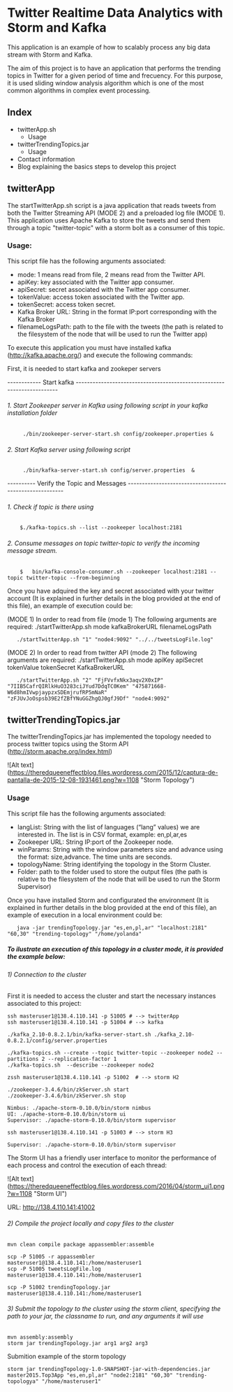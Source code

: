 # Twitter Realtime Data Analytics with Storm and Kafka
   
This application is an example of how to scalably process any big data stream with Storm and Kafka. 

The aim of this project is to have an application that performs the trending topics in Twitter for a given period of time and frecuency. For this purpose, it is used sliding window analysis algorithm which is one of the most common algorithms in complex event processing.

## Index 

* twitterApp.sh
  * Usage
* twitterTrendingTopics.jar
  * Usage
* Contact information
* Blog explaining the basics steps to develop this project

## twitterApp

The startTwitterApp.sh script is a java application that reads tweets from both the Twitter Streaming API (MODE 2) and a preloaded log file (MODE 1). This application uses Apache Kafka to store the tweets and send them through a topic "twitter-topic" with a storm bolt as a consumer of this topic. 

### Usage:

This script file has the following arguments associated:

 * mode: 1 means read from file, 2 means read from the Twitter API.
 * apiKey: key associated with the Twitter app consumer.
 * apiSecret: secret associated with the Twitter app consumer.
 * tokenValue: access token associated with the Twitter app.
 * tokenSecret: access token secret.
 * Kafka Broker URL: String in the format IP:port corresponding with the Kafka Broker
 * filenameLogsPath: path to the file with the tweets (the path is related to the filesystem of the node that will be used to run the Twitter app)
  

To execute this application you must have installed kafka (http://kafka.apache.org/) and execute the following commands:

First, it is needed to start kafka and zookeper servers 

------------ Start kafka -----------------------------------------------------------------------
	
###### 1. Start Zookeeper server in Kafka using following script in your kafka installation folder  

```
     ./bin/zookeeper-server-start.sh config/zookeeper.properties &
```
###### 2. Start Kafka server using following script 

```
     ./bin/kafka-server-start.sh config/server.properties  &	
```
----------  Verify the Topic and Messages -------------------------------------------------------

###### 1. Check if topic is there using 

```
    $./kafka-topics.sh --list --zookeeper localhost:2181
```
###### 2. Consume messages on topic twitter-topic to verify the incoming message stream.

```
    $	bin/kafka-console-consumer.sh --zookeeper localhost:2181 --topic twitter-topic --from-beginning
```
Once you have adquired the key and secret associated with your twitter account (It is explained in further details in the blog provided at the end of this file), an example of execution could be:

(MODE 1) In order to read from file (mode 1) The following arguments are required: 
          ./startTwitterApp.sh mode kafkaBrokerURL  filenameLogsPath

```
   ./startTwitterApp.sh "1" "node4:9092" "../../tweetsLogFile.log" 
```
(MODE 2) In order to read from twitter API (mode 2) The following arguments are required:
          ./startTwitterApp.sh mode apiKey apiSecret tokenValue tokenSecret KafkaBrokerURL

```
   ./startTwitterApp.sh "2" "FjFVvfxNkx3aqv2X0xIP" "7IIB5CafrQIRlkHuO3283ciJYud7DdqTC0Kem" "475871668-W6d8hmIVwpjaypzxSDEmjrufRP5mNaR" "zFJUvJoOspsb39E2fZBfYNuGGZhgQJ0gfJ9Df" "node4:9092" 
```   


## twitterTrendingTopics.jar

The twitterTrendingTopics.jar has implemented the topology needed to process twitter topics using the Storm API (http://storm.apache.org/index.html)

![Alt text] (https://theredqueeneffectblog.files.wordpress.com/2015/12/captura-de-pantalla-de-2015-12-08-1931461.png?w=1108 "Storm Topology")

### Usage

This script file has the following arguments associated:

 * langList: String with the list of languages (“lang” values) we are interested in. The list is in CSV format, example: en,pl,ar,es
 * Zookeeper URL: String IP:port of the Zookeeper node.
 * winParams: String with the window parameters size and advance using the format: size,advance. The time units are seconds.
 * topologyName: String identifying the topology in the Storm Cluster.
 * Folder: path to the folder used to store the output files (the path is relative to the filesystem of the node that will be used to run the Storm Supervisor)


Once you have installed Storm and configurated the environment (It is explained in further details in the blog provided at the end of this file), an example of execution  in a local environment could be:

```
   java -jar trendingTopology.jar "es,en,pl,ar" "localhost:2181" "60,30" "trending-topology" "/home/yolanda"
```


##### To ilustrate an execution of this topology in a cluster mode, it is provided the example below:

###### 1) Connection to the cluster 

First it is needed to access the cluster and start the necessary instances associated to this project:


```
ssh masteruser1@138.4.110.141 -p 51005 # --> twitterApp
ssh masteruser1@138.4.110.141 -p 51004 # --> kafka

./kafka_2.10-0.8.2.1/bin/kafka-server-start.sh ./kafka_2.10-0.8.2.1/config/server.properties

./kafka-topics.sh --create --topic twitter-topic --zookeeper node2 --partitions 2 --replication-factor 1
./kafka-topics.sh  --describe --zookeeper node2  

zssh masteruser1@138.4.110.141 -p 51002  # --> storm H2	

./zookeeper-3.4.6/bin/zkServer.sh start
./zookeeper-3.4.6/bin/zkServer.sh stop

Nimbus: ./apache-storm-0.10.0/bin/storm nimbus
UI: ./apache-storm-0.10.0/bin/storm ui
Supervisor: ./apache-storm-0.10.0/bin/storm supervisor

ssh masteruser1@138.4.110.141 -p 51003 # --> storm H3

Supervisor: ./apache-storm-0.10.0/bin/storm supervisor

```
The Storm UI has a friendly user interface to monitor the performance of each process and control the execution of each thread:

![Alt text] (https://theredqueeneffectblog.files.wordpress.com/2016/04/storm_ui1.png?w=1108 "Storm UI")

URL: http://138.4.110.141:41002

###### 2) Compile the project locally and copy files to the cluster

```
mvn clean compile package appassembler:assemble

scp -P 51005 -r appassembler masteruser1@138.4.110.141:/home/masteruser1
scp -P 51005 tweetsLogFile.log masteruser1@138.4.110.141:/home/masteruser1

scp -P 51002 trendingTopology.jar masteruser1@138.4.110.141:/home/masteruser1
```

###### 3) Submit the topology to the cluster using the storm client, specifying the path to your jar, the classname to run, and any arguments it will use

```
mvn assembly:assembly 
storm jar trendingTopology.jar arg1 arg2 arg3
```

Submition example of the storm topology

```
storm jar trendingTopology-1.0-SNAPSHOT-jar-with-dependencies.jar master2015.Top3App "es,en,pl,ar" "node2:2181" "60,30" "trending-topologya" "/home/masteruser1"
```
